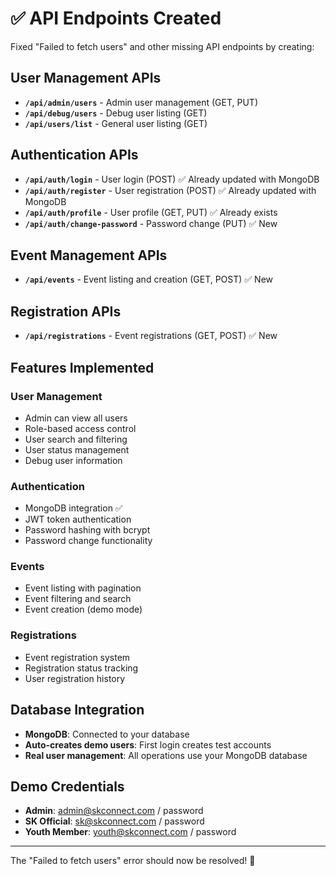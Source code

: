 # ✅ API Endpoints Created

Fixed "Failed to fetch users" and other missing API endpoints by creating:

## User Management APIs
- **`/api/admin/users`** - Admin user management (GET, PUT)
- **`/api/debug/users`** - Debug user listing (GET) 
- **`/api/users/list`** - General user listing (GET)

## Authentication APIs  
- **`/api/auth/login`** - User login (POST) ✅ Already updated with MongoDB
- **`/api/auth/register`** - User registration (POST) ✅ Already updated with MongoDB
- **`/api/auth/profile`** - User profile (GET, PUT) ✅ Already exists
- **`/api/auth/change-password`** - Password change (PUT) ✅ New

## Event Management APIs
- **`/api/events`** - Event listing and creation (GET, POST) ✅ New

## Registration APIs
- **`/api/registrations`** - Event registrations (GET, POST) ✅ New

## Features Implemented

### User Management
- Admin can view all users
- Role-based access control
- User search and filtering
- User status management
- Debug user information

### Authentication
- MongoDB integration ✅
- JWT token authentication
- Password hashing with bcrypt
- Password change functionality

### Events
- Event listing with pagination
- Event filtering and search
- Event creation (demo mode)

### Registrations
- Event registration system
- Registration status tracking
- User registration history

## Database Integration
- **MongoDB**: Connected to your database
- **Auto-creates demo users**: First login creates test accounts
- **Real user management**: All operations use your MongoDB database

## Demo Credentials
- **Admin**: admin@skconnect.com / password
- **SK Official**: sk@skconnect.com / password  
- **Youth Member**: youth@skconnect.com / password

---

The "Failed to fetch users" error should now be resolved! 🎉
